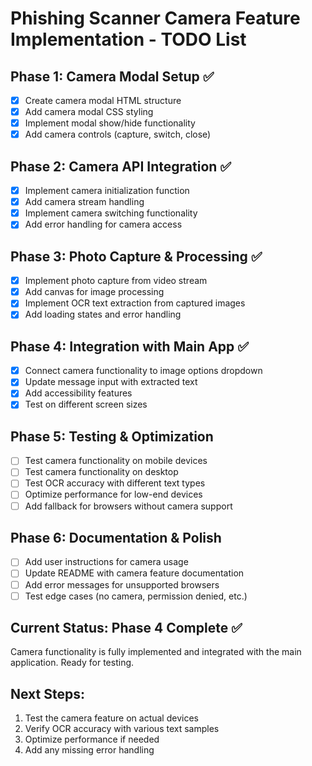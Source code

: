 # Phishing Scanner Camera Feature Implementation - TODO List

## Phase 1: Camera Modal Setup ✅
- [x] Create camera modal HTML structure
- [x] Add camera modal CSS styling
- [x] Implement modal show/hide functionality
- [x] Add camera controls (capture, switch, close)

## Phase 2: Camera API Integration ✅
- [x] Implement camera initialization function
- [x] Add camera stream handling
- [x] Implement camera switching functionality
- [x] Add error handling for camera access

## Phase 3: Photo Capture & Processing ✅
- [x] Implement photo capture from video stream
- [x] Add canvas for image processing
- [x] Implement OCR text extraction from captured images
- [x] Add loading states and error handling

## Phase 4: Integration with Main App ✅
- [x] Connect camera functionality to image options dropdown
- [x] Update message input with extracted text
- [x] Add accessibility features
- [x] Test on different screen sizes

## Phase 5: Testing & Optimization
- [ ] Test camera functionality on mobile devices
- [ ] Test camera functionality on desktop
- [ ] Test OCR accuracy with different text types
- [ ] Optimize performance for low-end devices
- [ ] Add fallback for browsers without camera support

## Phase 6: Documentation & Polish
- [ ] Add user instructions for camera usage
- [ ] Update README with camera feature documentation
- [ ] Add error messages for unsupported browsers
- [ ] Test edge cases (no camera, permission denied, etc.)

## Current Status: Phase 4 Complete ✅
Camera functionality is fully implemented and integrated with the main application. Ready for testing.

## Next Steps:
1. Test the camera feature on actual devices
2. Verify OCR accuracy with various text samples
3. Optimize performance if needed
4. Add any missing error handling

